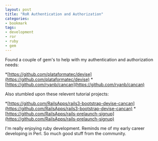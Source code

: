 ```yaml
---
layout: post
title: "RoR Authentication and Authorization"
categories:
- bookmark
tags:
- development
- ror
- ruby
- gem
---
```


Found a couple of gem's to help with my authentication and authorization needs:

*[https://github.com/plataformatec/devise](https://github.com/plataformatec/devise)
*[https://github.com/ryanb/cancan](https://github.com/ryanb/cancan)

Also stumbled upon these relevent tutorial projects:

*[https://github.com/RailsApps/rails3-bootstrap-devise-cancan](https://github.com/RailsApps/rails3-bootstrap-devise-cancan)
*[https://github.com/RailsApps/rails-prelaunch-signup](https://github.com/RailsApps/rails-prelaunch-signup)

I'm really enjoying ruby development.  Reminds me of my early career developing in Perl.  So much good stuff from the community.
